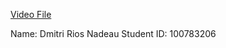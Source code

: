 [Video File](https://www.google.com](https://drive.google.com/file/d/1ZXA-iNqBQbKHRY1ERZDQH0zJgmt5GuqY/view?usp=drive_link)https://drive.google.com/file/d/1ZXA-iNqBQbKHRY1ERZDQH0zJgmt5GuqY/view?usp=drive_link)

Name: Dmitri Rios Nadeau
Student ID: 100783206
